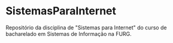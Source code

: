 # SistemasParaInternet
Repositório da disciplina de "Sistemas para Internet" do curso de bacharelado em Sistemas de Informação na FURG.
